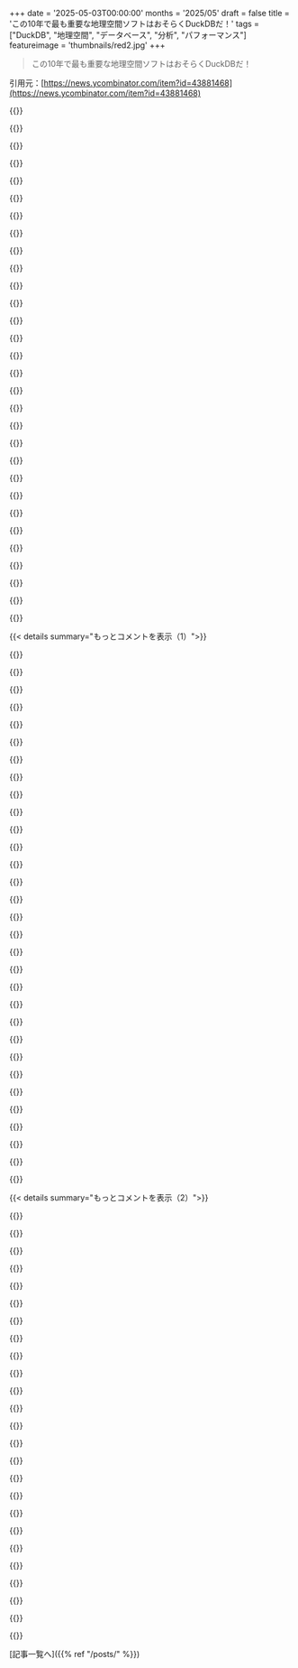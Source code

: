 +++
date = '2025-05-03T00:00:00'
months = '2025/05'
draft = false
title = 'この10年で最も重要な地理空間ソフトはおそらくDuckDBだ！'
tags = ["DuckDB", "地理空間", "データベース", "分析", "パフォーマンス"]
featureimage = 'thumbnails/red2.jpg'
+++

> この10年で最も重要な地理空間ソフトはおそらくDuckDBだ！

引用元：[https://news.ycombinator.com/item?id=43881468](https://news.ycombinator.com/item?id=43881468)




{{<matomeQuote body="DuckDB超好きで地理空間分析もやってるよ。H3とか距離とか面積とか、点が含まれる図形検索とかね。これはgeopandasやPostGISにもあるから、DuckDBの空間拡張が特別新しいわけじゃないんだ。でもね、DuckDBエンジンがいいのは、ローカルPCでParquet/GeoParquetファイルをデカい規模で直接扱えること！ベクトル化とか並列化も効くし。これはgeopandasより全然いいわ。生活の質が上がったレベル（笑）。Hilbert curvesとかUber H3みたいな変わり種を足せる拡張構造もあるよ。リンク見といてね。<br>https://duckdb.org/docs/stable/extensions/spatial/functions....<br>https://duckdb.org/community_extensions/extensions/h3.html" userName="wenc" createdAt="2025/05/03 21:37:01" color="#ff5733">}}




{{<matomeQuote body="マジでこれ同意だわ。DuckDBは適当なデータセット扱うだけでも超QoL向上だった。PandasとかPostgres、Databricksよりデータ探索がめちゃ楽。地理空間機能は俺がガッツリやってた時はまだ出たばっかだったけど、それでも良かった。Pandasはメモリ問題とか規模がデカくなると問題あったけど、PolarsやDuckDBでは全然ない。geopandasも同じね。GDALとか単体は正直微妙だし、QGISからJupyter notebooksに落とすのも面倒い。地理空間分析って普通のデータ分析より10年遅れてる気するわ。Shapefilesとかクソだし。PostGISとかgeopandasはいいけど、もっと色々あるじゃん。PowerBIも最近まで微妙だったし。結論、DuckDB空間機能はマジ cool & helpful！" userName="sroerick" createdAt="2025/05/04 16:01:36" color="#ff33a1">}}




{{<matomeQuote body="＞余談だけど、新人がまずPowerBIにデータ突っ込んで探索してたんだけど、これが驚くほど使えるワークフローだったんだよね。<br>DuckDBと比べてPowerBIの何が驚くほど便利だったの？" userName="ngrilly" createdAt="2025/05/04 20:15:28" color="">}}




{{<matomeQuote body="グラフィックスだよ。優秀なBIツールは、すごく効果的なデータ探索ツールになるんだ。" userName="datadrivenangel" createdAt="2025/05/05 00:53:42" color="">}}




{{<matomeQuote body="測地線や再投影じゃなくて、なんでhaver-sineを使うの？<br>俺はgeopandasが推奨しててそれに合わせてるから、前は「ローカルな」CRSに座標を再投影する方法でやってたんだ。でも、地球上のあらゆるオブジェクト間の距離を計算したい段階になって、何を選ぶのがいいかマジで興味あるんだよね。教えてほしいな。" userName="wodenokoto" createdAt="2025/05/04 06:29:18" color="#38d3d3">}}




{{<matomeQuote body="ただのアプリ開発者で、地理空間の専門家じゃないけど、再投影って何か特定のニーズがない限り、ライブラリが裏側で処理すべきことに思えるな。PostGISのST_Distance(geography point1, geography point2)みたいな人間工学というか、初心者でも間違えにくいのが使い慣れてて、メートルで正確な答えをくれるんだ。もっと速く距離計算したいなら、簡単に球面距離や直交座標距離に切り替えられるしね。ST_Area(geography geog)とか使えば、地球上のどこでも図形の面積を平方メートルで出してくれる。" userName="code_biologist" createdAt="2025/05/04 08:33:45" color="">}}




{{<matomeQuote body="「正しい答え」が何かは、アプリケーションや分析者によって全然違うよ。それが座標参照系（CRS）がたくさんある理由の一つなんだ。もし全部3857でやれば、メートルで答えは出るけど、それが「正しい」かどうかは、距離やジオメトリの場所や大きさ、必要な精度によって変わる。だから、実際は誰かのニーズは必ず「特定」なんだよ。" userName="dmillar" createdAt="2025/05/04 21:46:36" color="#38d3d3">}}




{{<matomeQuote body="Vincenty [1] か Karney (もっと頑丈な解決策なら) [2] を調べてみて。ほとんどの用途ではVincentyで十分なはずだよ。<br>[1] https://en.wikipedia.org/wiki/Vincenty’s_formulae<br>[2] https://github.com/pbrod/karney" userName="colkassad" createdAt="2025/05/04 11:14:12" color="#38d3d3">}}




{{<matomeQuote body="再投影は局所的には正確だけど、広範囲になると不正確なんだ。測地線が一番正確（Vincentyとか）だけど、計算負荷が高い。Haversineはそのいい中間だね。" userName="wenc" createdAt="2025/05/04 17:34:16" color="#45d325">}}




{{<matomeQuote body="でも、本当に広範囲だと不正確なの？<br>投影図を描く時に広範囲で不正確になるのは分かるんだけど、もし赤道上の0,0からの南北方向と東西方向をメートルで全部計算したら、距離計算って全部正確になるんじゃないの？<br>例えば、東に5,000,000メートル、北に0メートルなら、原点から5,000kmだよね。どうやったら遠ざかるにつれて不正確になるのか分からないんだ。不正確さはどこで入ってくるの？地球上の座標に再投影し直す時かな？" userName="wodenokoto" createdAt="2025/05/05 04:04:47" color="#ff33a1">}}




{{<matomeQuote body="Hilbert曲線について言えばさ、特定の精度で空間の長方形に対応する曲線上のセグメントを返す関数、なんでないのかなって疑問に思ったんだよね。この機能って他のとこにまとめて入ってるの？" userName="everybodyknows" createdAt="2025/05/04 20:33:47" color="">}}




{{<matomeQuote body="記事の「冷たい状態から始めるのが大変だった」って話さ、PostGISなんか10年以上前から「CREATE EXTENSION postgis;」でいけたんだよ。PGとかMySQL、Oracle、MS SQL Server、SQLiteにも昔から空間拡張あったしね。DuckDBがインストールを特別簡単に変えたわけじゃないと思うんだ。" userName="Demiurge" createdAt="2025/05/03 23:37:15" color="#45d325">}}




{{<matomeQuote body="Postgresだとデータが既に入ってないとダメで、そうじゃないならまずETLしなきゃいけないんだよね。一方DuckDBはデータそのまま（Parquet、TSV、sqlite、postgres...ディスクでもS3でも）使えるからETLの手順がいらないんだよ。自分はParquetデータをETLなしで直接扱ってる。JupyterとかPythonのREPLでduckdb.query(”from ’*.parquet’”)ってすぐできる。もし間違ってたら教えて欲しいんだけど、Postgisじゃそれは無理だと思うんだよね（even pg_parquet requires copying? [1]）[1] https://www.crunchydata.com/blog/pg_parquet-an-extension-to-..." userName="wenc" createdAt="2025/05/04 00:18:55" color="#ff5733">}}




{{<matomeQuote body="そうだね、GeoParquetで作業したいなら、そしてデータをその形式のまま持ちたいなら、それは例として分かりやすいかも。でも、多くの地理空間データはそうじゃないんだよ。ShapefileとかGeoPackage、GeoJSON、何があるかわからない。QGISからESRIまで、色々な形式で様々な問題を解決するためのソフトがいっぱいある。GeoParquetは今一番速い地理空間ベクトルデータ形式かもしれないけど、そんなに一般的じゃないと思うし、記事もそう主張してない。だから、何かGISの質問に答えようとする平均的なユーザーを考えると、ETLは平均的に見てほぼ避けられないことなんだ。で、それを前提とすると、PostGISのインストールもDuckDBのインストールも、どちらもETLが必要だし、クエリや分析言語を学ぶ必要もある。DuckDBは改善かもしれないけど、記事が言ってるほどの大躍進ではないのは確かだよ。" userName="Demiurge" createdAt="2025/05/04 00:36:00" color="#ff33a1">}}




{{<matomeQuote body="DuckDBの地理空間ドキュメントからのこれさ、すごーーく助かると思うんだよね。<br>SELECT * FROM ’./path/to/some/shapefile/dataset.shp’;<br>COPY table TO ’some/file/path/filename.geojson’<br>WITH (FORMAT gdal, DRIVER ’GeoJSON’, LAYER_CREATION_OPTIONS ’WRITE_BBOX=YES’);" userName="sroerick" createdAt="2025/05/04 16:07:13" color="#785bff">}}




{{<matomeQuote body="ogr2ogrもめちゃ便利だよ。<br>ogr2ogr -f ”PostgreSQL” -t_srs ”EPSG:2274” PG:”host=host user=user dbname=database password=trustno1 schemas=schema” shapefile.shp -nln new_name_for_table<br>DuckDBも試してPostgisと比較してみるよ。最終的には、同じデータベースに接続するアプリでベクター出力全部使うってところが問題になるかもね。" userName="Demiurge" createdAt="2025/05/04 16:25:50" color="#ff5c5c">}}




{{<matomeQuote body="そうそう、DuckDBのQoLの問題の一例なんだけどさ、他の場合はファイルをまとめて扱えるのに、GDALにパラメーター渡すやり方のせいでまとめてくれず、文字通りに解釈されちゃうんだよ。だから3000万個のGeoJSONファイルが入ったディレクトリをクエリできない。これ、geopandasだと問題ないんだよね。完全な対話型開発環境だから好きなやり方でまとめてファイル指定できるから。これってSQLパターンの根本的な問題だと思うんだ。うまくいくように試みるけど、ダメだった時どうするの？って話。" userName="jeffbee" createdAt="2025/05/04 01:25:46" color="#38d3d3">}}




{{<matomeQuote body="これ、たぶんまだSpatialに実装されてないだけだと思うよ。DuckDBは今、データレイク形式に注力してて、複数のファイルをまとめて処理する方法を大規模にリファクタリングしてる最中なんだけど、次のリリース後にそのコードがちょっと落ち着いたら、Spatialでも対応する計画なんだ。" userName="maxxen" createdAt="2025/05/04 01:35:47" color="#785bff">}}




{{<matomeQuote body="「SQLパターンの根本的な問題」についてさ、SQLはDSLだし、そう、DSLは解析エンジンのサポートしてることしかできないのは当然だよ。でも、僕が知ってる限り全てのSQLデータベースはカスタム拡張を書くことを許可してるんだ。それこそがまさにそれで、データベースの基本機能に新しいパラダイムを追加するものなんだよ。例えば、Postgresで地理空間機能を有効にするPostgisとか、あいまい一致検索を可能にする拡張とかね。それにSQLはほぼチューリング完全だから、構文が好きじゃないってことはあっても、それでほとんどできないことはないんだよ。" userName="ffsm8" createdAt="2025/05/04 05:47:21" color="#ff33a1">}}




{{<matomeQuote body="DuckDBってipythonで使うとglobbing問題解決できるんだぜ。そしたらgeopandasでOOMに悩まされなくて済むよ。" userName="broner" createdAt="2025/05/04 21:26:52" color="#785bff">}}




{{<matomeQuote body="間違ってないね。まずPGに読み込んで、それからクエリするんだ。DuckDBのUVPってのは、よくある8つのツールとか機能を一つにまとめたみたいなもんかな。" userName="edoceo" createdAt="2025/05/04 00:27:59" color="">}}




{{<matomeQuote body="簡単なインストールってメリットはちょっと大げさかな。本当のポイントはクラウドネイティブな統合と圧倒的なスケーラビリティだと思うな。" userName="keynesyoudigit" createdAt="2025/05/09 23:40:41" color="">}}




{{<matomeQuote body="元の記事って、なんかDuckDBのマーケティング記事みたいに感じるわ。息をのむような賞賛とか、タイトルみたいに根拠のない主張とか。" userName="paradox460" createdAt="2025/05/04 17:35:35" color="">}}




{{<matomeQuote body="spatialite試したことあるけど、まあまあ動くは動くんだよね。でもデータ入れるときのセットアップがちょっと面倒くさいんだよなあ。" userName="jokoon" createdAt="2025/05/04 11:04:08" color="">}}




{{<matomeQuote body="”import geopandas”なんて前からあるじゃん。皮肉抜きにして、DuckDBの何が特別なの？著者には具体的な例を見せて欲しかったな、そしたら彼らの主張をもっと理解できたのに。" userName="larsiusprime" createdAt="2025/05/03 21:28:25" color="">}}




{{<matomeQuote body="DuckDBについて調べてるんだけどさ、技術的なメリットはたくさんあるけど、一番の強みは使いやすさだと思うんだ。sqliteみたいな手軽さに、高い拡張性と分かりやすいドキュメントがある。<br>今のDevOps界隈は、ひどいSaaSとか古いOSSのセットアップにうんざりしてる人が多い。DuckDBは成熟した選択肢として出てきたから、趣味で使う人たちの間でファンが多いんだろうね。（規模が大きくなると、また別の考慮が必要になるかもだけど）。" userName="tmpz22" createdAt="2025/05/03 22:27:16" color="#38d3d3">}}




{{<matomeQuote body="著者だよ。何が特別かって、データジェネラリストが今使ってるツールで、あっという間に空間データを扱えるようになることなんだ。これが地理空間データ触る人の層をめちゃくちゃ広げると思うんだよね。（Geopandasも素晴らしいツールだけどね。）" userName="dbreunig" createdAt="2025/05/03 22:18:49" color="#45d325">}}




{{<matomeQuote body="DevOpsな人たちの間での採用状況ってどうなの？まだ多くの開発者がSQLの読み書きに慣れてないってフィードバック聞くんだよね。学校で簡単なSELECT文は習ったけど、JOINとかGROUP BYとかになると混乱するらしい。" userName="wenc" createdAt="2025/05/04 00:02:55" color="">}}




{{<matomeQuote body="他のコメントにも返信したんだけど、DuckDBのデカい特徴は、spatial拡張が標準的なfoss gisパッケージ（GDALとかPROJデータベースもバイナリに組み込んでる）をSQLインターフェースで提供してることかな。だから依存関係がほぼlibcだけなんだよね。もちろん、DuckDB自体はベクトル化実行とかカラムナストレージとか、それ以外の拡張機能もある。<br>僕はspatial拡張の性能向上とかに注力してるけど（新しいジオメトリエンジンとか空間結合最適化もマージされたばっかり）、GDAL使って色んな地理空間形式に変換したり、SQLで変換したりできるのが、QGISアップデートしただけでワークフローが壊れたりしないっていうのが、初期採用者には一番のキラーフィーチャーだったと思うよ。<br>（免責事項：僕はduckdblabsでduckdb-spatialの開発をしてるよ）" userName="maxxen" createdAt="2025/05/03 22:31:45" color="#45d325">}}




{{<matomeQuote body="君の使い道（ST_Distance）なら、おそらく違いはないと思うよ。<br>もしPostgresにデータがすでにあるなら、PostGISを使い続けた方が良いね。<br>僕の場合は、大規模なデータで使うときの速さでDuckDBを使ってるんだ。<br>ディスクに600GBのlat-longデータがParquetファイルで置いてあるんだけど、もしPostGISを使いたかったら、まずこの全データをPostgresに取り込まないといけなくなる。<br>DuckDBだと、文字通りJupyter notebookを開いて10秒もかからずにこれができるし、結果は一瞬で返ってくるんだよ（事前にデータを取り込む必要はなし）。<br>（コード例省略）" userName="wenc" createdAt="2025/05/04 00:12:29" color="#45d325">}}




{{< details summary="もっとコメントを表示（1）">}}

{{<matomeQuote body="これ以上深くSQLを学ぶ意味はもうないね、AIアシスタントがSQLクエリの問題をほぼ解決してくれたよ。<br>自然言語で自分が欲しいものを聞くだけで良いんだ。" userName="vasco" createdAt="2025/05/04 05:02:34" color="">}}




{{<matomeQuote body="このパターン（そして、duckdbを使ってみたんだけど）がいまだによく理解できてないんだ。<br>そのファイルを一生のうちで一度か二度しかクエリしないならともかく、postgresにインポートするのにそんなに時間はかからないはずだし、そうすればDuckDBでできることと同じかそれ以上のことができるんじゃない？<br>あと余談だけど、みんなDuckDBをインメモリだけで使ってるの？<br>だって複数のセッションが必要になったら、ローカルデータベース上でDuckDBを使うと思うんだけど、そうするとまた利点が分からなくなるんだ。<br>ただ、僕が何か見落としてるのは確かだろうな。" userName="vasco" createdAt="2025/05/04 05:00:51" color="">}}




{{<matomeQuote body="＞postgresにインポートするのにそんなに時間はかからないはず<br>通常、新しいデータは定期的に生成されるもので、postgresに取り込むには別途ETLプロセスを作成する必要があるんだ。<br>DuckDBだとETLは不要。<br>新しいParquetファイルはディスクから読み込まれるだけだよ。<br>＞みんなDuckDBをインメモリだけで使ってるの？<br>DuckDBは通常シングルユーザーとして使われてて、そう、インメモリの使い方が一番多いね。<br>シングルユーザーが複数のセッションを必要とする使い道についてはよく分からないけど、DuckDBは読み込みの同時実行やセッション分離などは備えてるよ。<br>書き込みのシリアライズは複数セッションでサポートされてると思う。<br>Parquetファイルは追記専用だから、「書き込み」の使い道はより限定される傾向があるね。<br>通常、別のプロセスがそれらのParquetファイルを生成して、DuckDBはただそれを扱うだけなんだ。" userName="wenc" createdAt="2025/05/04 06:12:56" color="#45d325">}}




{{<matomeQuote body="＞通常、新しいデータは定期的に生成される<br>この部分は明らかじゃなかったね。<br>多くの場合、ジオデータはほぼ安定していて、追記よりも読み込みや検索の方が主なんだ。<br>だからこそ、僕たちはそれをDB（大抵postgisだけどね）に置いているんだよ。<br>だからDuckDBは全く異なるユースケースに最適化されていて、それが言及される時にいつも明らかじゃないのは当然だね。" userName="indeyets" createdAt="2025/05/04 08:35:14" color="#785bff">}}




{{<matomeQuote body="＞大きな部分は、duckdbsの空間拡張が、一連の標準的なfoss gisパッケージ全体に対してSQLインターフェースを提供していることだ。<br>全てを静的にバンドルして（デフォルトのPROJデータベースの座標系をバイナリにインライン化することも含めて）、複数のプラットフォーム（WASM含む）で提供しているからだよ。<br>つまり、libc以外の推移的な依存関係はないんだ。<br>そしてこの20年間、10年どころか、これを先駆けてみんなが慣れるように教えてきたのはPostGISなんだ。<br>GISの世界ではDuckDBなんて人が知ることすらなかった。<br>QGISがDuckDBに接続できるかどうかも定かじゃないし（もしかしたら最近できるようになったかもしれないけど）、Spatialiteのことは昔からずっと知られてる。<br>そして最後に、ESRIはマジでまだDuckDBのことを聞いてないはずだ。<br>これでもうジオ空間世界の半分は占めてるんだ。<br>この記事全体が素晴らしく偏っていて、とても悲しいよ。" userName="larodi" createdAt="2025/05/04 20:38:59" color="#ff5c5c">}}




{{<matomeQuote body="それで、外部ファイルに実際にインデックスを付けて（この600GBを超えるクエリを速くして）、このインデックス（または多数のインデックス）を永続化する方法があるのか気になるね。<br>ドキュメントを見た時にそれを見落としていたのかもしれないけど…" userName="touisteur" createdAt="2025/05/04 10:18:28" color="">}}




{{<matomeQuote body="全く同意しないな。<br>SQLクエリは正確さが非常に重要な分野の一つだよ。<br>なぜなら、下流のアプリケーションはそれが正確であることを前提としてるからね。<br>もしクエリを間違えたら、特にETLプロセスでは、長期間大量のゴミデータを生成する可能性があるんだ（実体験から話してる）。<br>修正するのに時間がかかるかもしれないし（データの入れ直しとか）、元のデータがもう利用できないこともあるんだ。<br>複雑なSQLを書くアイデアを生成するためにLLMを使うことはあるけど、デプロイする前には必ず100%クエリを理解する必要がある。<br>間違いは高くつくし、時には元に戻せない。<br>信頼するけど検証する必要があって、それには深いSQL知識が必要なんだ。<br>正確なSQLを書くには、構文を知ってるだけでなく、スキーマ（LLMに簡単に提供できる）と期待されるデータ値（サンプリングをLLMに提供するのは役立つけど、ドメイン知識はもっと役立つ）も知ってる必要があるんだ。<br>データには視覚的な検査でしか明らかにならない驚くようなことがたくさんあるんだ。（MCOを使えば、LLMがデータベースをサンプリングしてデータ自体を検査できるようになる日が来ると思うけどね）" userName="wenc" createdAt="2025/05/04 06:24:12" color="#45d325">}}




{{<matomeQuote body="いや、実際彼ら（ESRI）も知ってるよ。<br>（リンク省略）" userName="maxxen" createdAt="2025/05/05 08:52:12" color="">}}




{{<matomeQuote body="lat/lonsの保存や操作だけなら、GeoParquet使う強い理由ってあるのかな？普通のparquetじゃダメ？圧縮率がもっといいとか？みんな圧縮率いいって言うけど、.shpとかと比べてるだけみたいだし、普通のparquet（.gz.parquetとか.snappy.parquet）でも結構いい感じに圧縮できるんだよね。だから、GeoParquetを調べるのに時間かけるべきかよく分かんないんだよね…。今は主にsparkとたまにclickhouseで普通のparquetを処理してる感じだよ。" userName="Amadiro" createdAt="2025/05/04 09:40:21" color="#785bff">}}




{{<matomeQuote body="DuckDBは書き込みがシングルプロセスだから、ログみたいに同時大量書き込みには向かないよ。それより、地理空間みたいなローカルで計算する特定のデータサイエンスワークロードに軽量ツールとして使うのが得意なんだ。SQLスキルは必須じゃないって意見だけど、DBの基本理解は必要だよ。LLMsとか使ってクエリを改善できれば十分だと思うけどね。" userName="tmpz22" createdAt="2025/05/04 13:22:53" color="#ff5733">}}




{{<matomeQuote body="データがParquet形式なら、ある意味もうインデックスみたいになってるんだよね。だから、それ以上のインデックスは要らないかな。DuckDB独自のフォーマットで保存するなら（僕は使ってないけど）、最新のインデックスをいくつかサポートしてるみたいだよ。https://duckdb.org/docs/stable/sql/indexes.html<br>でも、僕的にはParquetで十分速いと思うけどね。" userName="wenc" createdAt="2025/05/04 17:57:11" color="">}}




{{<matomeQuote body="強いSQL知識って、いつから開発者のコアスキルじゃなくなったの？フロントエンドとバックエンドで専門化が進んだのが原因なのかな？" userName="Yeroc" createdAt="2025/05/04 01:25:14" color="">}}




{{<matomeQuote body="これ、すごくいい返信だね。記事がこうだったらよかったのに。ありがとう！" userName="larsiusprime" createdAt="2025/05/03 22:41:36" color="">}}




{{<matomeQuote body="いいところの一つは、あのクソみたいなpandasのAPIがないことだね。" userName="tsss" createdAt="2025/05/03 22:36:29" color="">}}




{{<matomeQuote body="DuckDB使ったことないけど、本当の比較対象はきっとpostgisだよね？記事には出てこないけど、著者が言いたいのはそれだと思うんだ。pandasとかgeopandasに特に不満はないんだけど、現実的に唯一の解決策の時しか使わないかな。好きでライブラリとして使ってるわけじゃないし。これってpandas（かそれに似たもの）とデータベースを比べてるってことなのかな？" userName="joshvm" createdAt="2025/05/03 22:17:04" color="#ff33a1">}}




{{<matomeQuote body="SQLクエリの最適なパフォーマンスを出すのは科学より芸術だよ。LLMが動くクエリは作れても、最適なのは難しい。分析の一回きりならいいけど、スケーラビリティ考えるなら、ちょっとした調整がすごく大事になるんだ。" userName="rotten" createdAt="2025/05/07 13:22:01" color="#45d325">}}




{{<matomeQuote body="これはより典型的なユースケース（静的データ、ヘビーリード）で、DuckDBは完全にこのユースケース向けに最適化されてるんだ。DuckDBはベクトル化されてて、並列処理エンジンも提供してるよ。クエリを実行すると、htopで僕の32コア全部が活発になるんだ。" userName="wenc" createdAt="2025/05/04 15:35:31" color="#ff5c5c">}}




{{<matomeQuote body="AIアシスタントはやり方のアイデアをくれるけど、「学ぶ必要はない」っていう主張にはマジで反対だね。AIの提案がすごく変だったり、間違ってたりする可能性あるから、ちゃんと理解しないとダメだよ。（もしハルシネーションしても、構文エラーは気付くだろうけど、それは学ぶこととは違うしね…）" userName="usr1106" createdAt="2025/05/04 05:53:02" color="#ff5733">}}




{{<matomeQuote body="duckdbはParquetをサポートしてて、SQL構文でめちゃくちゃ大量のParquetファイルに広がった巨大なテーブルを、まるで一つの仮想ファイルみたいに扱えるんだ。その裏には、Parquetでベクトル命令を活用できるチャンスがあると思うんだよね。すっごく便利だよ。" userName="jjtheblunt" createdAt="2025/05/03 22:37:40" color="#ff5c5c">}}




{{<matomeQuote body="DuckDBの全部が特別なんだ。Pandasは表形式データ分析の最先端からはかなり、かなり遅れてるよ。" userName="getnormality" createdAt="2025/05/03 22:32:04" color="">}}




{{<matomeQuote body="これってさ、SQLから出てくるデータは間違ってる可能性が高いって考えるべきってことだよね、だって書いてる多くの人が深い知識持ってないし、正解がないかあっても限られてるから結果の正しさを検証するのってすごく難しいじゃん。もし多少なりとも混乱が生じるってすでに予想してるなら、設定にAIも組み込んじゃえばいいんじゃない？" userName="8note" createdAt="2025/05/05 00:09:26" color="">}}




{{<matomeQuote body="SQLがコアスキルだったかは不明。多くの開発者は日常使わず忘れやすい。僕は大規模データでMLモデルを扱うから体に染み付いたけど、まともに使えるまで試行錯誤したよ。多くの開発者は仕事で触れる機会が少ないから練習量が足りないんだと思う。" userName="wenc" createdAt="2025/05/04 06:34:54" color="">}}




{{<matomeQuote body="DuckDBはストレージエンジンじゃなくて、分析エンジンとして考えるのがいいよ。OLTPじゃなくてOLAPだね。" userName="wenc" createdAt="2025/05/04 17:31:52" color="#785bff">}}




{{<matomeQuote body="ちょっと言わせてもらうとね、みんなもっとSQLをうまくやるべきだよ。9個もJOINしたり、GROUP BYとかHAVINGとか他のすごい機能じゃなくていいんだ。でも、2つくらいのJOINとGROUP BYは絶対できた方がいい。もし3NFをすでに理解してるなら、JOINとか他の機能はすぐに（2週間くらいで）覚えられるさ。DuckDBの道を行く前に、そっちを選ぶね。" userName="edoceo" createdAt="2025/05/04 00:25:42" color="">}}




{{<matomeQuote body="地理空間アプリ開発してる者だけど、 Feltが一番期待してる。開発者が認証とかを制御できるようツールを拡張してほしいね。<br>この分野はニッチで、座標系とか学ぶのが大変。自分で作ったマッピングツールをFeltに置き換えて、コアプロセスに集中したい。ブラウザ表示のコードは維持が大変なんだ。<br>DuckDBのDXはPostGISと同じだよ、って他の人も言ってたね。" userName="jparishy" createdAt="2025/05/03 22:06:12" color="#45d325">}}




{{<matomeQuote body="著者です。DuckDB spatialの良さは、投影法やCRSが必要になるまで隠されてること。90%の利用ではこれらを知る必要ないです。<br>本格的な地理空間作業には素晴らしいツールはたくさんあります。Feltも大好きです！でもマップは不要で列として欲しいだけの場合も多い。PostGISも素晴らしいけど、サーバー起動が必要でカジュアルじゃない。<br>DuckDBの良さは、すぐに使えてデータ一般論者でも手が届くことです。" userName="dbreunig" createdAt="2025/05/03 22:16:31" color="#45d325">}}




{{<matomeQuote body="私の経験では、データ一般論者は空間参照の重要性を理解してないから地理空間分析はやめるべき。多くの失敗を見てきたよ。例：再投影にhavsine関数使う、WGS84とNAD27を空間結合、Mercator図法でミサイル射程外判断など。<br>DuckDBは良いけど、一般論者が地理空間データで間違いやすいのは欠点だよ。" userName="korkoros" createdAt="2025/05/03 23:04:19" color="#45d325">}}




{{<matomeQuote body="GISの授業で悪名高いミサイル脅威地図について学んだのを覚えてるよ - https://georeferenced.wordpress.com/2014/05/22/worldmapblund...<br>https://www.economist.com/asia/2003/05/15/correction-north-k..." userName="groggo" createdAt="2025/05/04 01:09:57" color="">}}




{{<matomeQuote body="フロントエンドの地図表示ってホント難しいんだよね。それが一般アプリに広がらない理由だと思う。バックエンドは簡単にできることが多いのに、良いツールがたくさんあるし。でも、地図表示のフロントエンドはマジで地獄で、使える既製のソリューションが見当たらないんだ。低レベルすぎたり、高レベルすぎたり。<br>隠蔽してアプリ開発者がコア機能に集中できるような、GIS-liteみたいな埋め込み可能なツールが必要だと思うよ。マップのデバッグでフロントエンド開発者が無限に時間を費やすのをなくさないとね。<br>編集：言い直すと、地図の価値をリーダー層に分かってもらって、アナリストでも地理空間の作業ができるようにすることと、フロントエンドアプリに地図表示ツールが増えて、リーダーがそれを見て地理空間がなぜ重要か理解することには関係があると思うんだ。単にマーカーを置くだけじゃなくて、広く見てもらえるようにする必要がある。だからウェブのフロントエンドに注目してるわけ。話が飛躍したように感じたらごめんね。" userName="jparishy" createdAt="2025/05/03 22:25:34" color="#ff5c5c">}}




{{<matomeQuote body="前回確認したとき、DuckDB Spatialは投影法を扱えなかったんだよね。.prjファイルからCRSを読み込めない。これじゃ、ちゃんと地理空間を扱うには使えないよ。" userName="febed" createdAt="2025/05/05 00:21:55" color="#785bff">}}

{{</details>}}




{{< details summary="もっとコメントを表示（2）">}}

{{<matomeQuote body="＞座標系とか投影法とか変換とかをみんなに覚えるのに、たくさんのトレーニングが必要だ<br>適切な楕円体参照系と計算幾何学の実装、インデックスがあれば、これはほとんど全部避けられると思うんだ。地理空間分析のほとんどは地図作成のためじゃないんだよ。地図はせいぜい表示する層であって、データモデルじゃないし、地図を全く使わない人もいる。直感的な地理空間の関係についての簡単な質問をするのに、分かりにくい専門的な地図作成システムを学ぶことを強いるのは、大きな問題の一部だね。これを学習曲線の一部にする必要は全くないんだ。<br>僕はこれを何度か、詳しくないユーザー相手に実験してみたことがあるんだ。完全な楕円体のWGS84実装を地理空間分析に使わせたら、地球上のどこでも、地理空間の範囲に関係なく、だいたい”それっぽく”動くんだよ。確かにソフトウェアの実装はかなり難しくなるけど、ユーザー体験としては圧倒的に優れてる。だって、世界が人々が直感的に考えるように振る舞うから、投影法とか変換とかについて何も知らなくて済むんだ。正直言って、投影法とか変換を知ってたとしても、結果が最適じゃないことも多いんだよ。<br>唯一出てくる問題は、地図表示ツールキットの多くが、グローバルデータモデルやたくさんの複雑な形状があると、ちょっとおかしくなること。レンダリングの問題がたくさん出るんだ。これも解決すべきことだろうけどね。" userName="jandrewrogers" createdAt="2025/05/04 00:22:43" color="#ff33a1">}}




{{<matomeQuote body="同意したいところだけど、残念ながらこの分野の既存データや処理の膨大な量は楕円体地球を前提としておらず、CRS付きで提供されてるんだよね。結局のところ、都市計画とか、意図的に楕円体の意味論で解釈したくないデータがある分野もある。その場合は地図がデータモデルであって、間違いなく三角形の角度の合計が180度になるようにしたいもんね。" userName="maxxen" createdAt="2025/05/04 00:59:08" color="#785bff">}}




{{<matomeQuote body="同じように、これらの問題（投影法とか）に遭遇するのは避けられないと思うんだ。もし詳細に慣れてないと、デバッグに表面的な理解以上のものが必要になるから、大きな障害になる。逆に、問題があること自体を知らないと、コードが壊れたままになる。全体を抽象化しすぎるのは、僕が上で言った「高レベルすぎ」ってことだけど、それが単純な解決策だとは全く思わないんだ。正直、正しい答えはまだ分かんないけど、誰か見つけたら、それは破壊的な変化になるだろうね。" userName="jparishy" createdAt="2025/05/04 01:17:42" color="#45d325">}}




{{<matomeQuote body="＞ソフトウェアの実装はそれほど難しくない<br>ほとんどの地理空間ツールって、単純な幾何学をやってるだけじゃないの？だから、何らかの投影法上で動く必要があるんじゃないの？<br>楕円体モデルで計算できれば、結果は良くて直感的ってのは分かるけど、計算はもっと複雑になるよね。今のQGISとかGDALみたいなツールで、実際にそれができるの？" userName="groggo" createdAt="2025/05/04 01:06:02" color="">}}




{{<matomeQuote body="言わせてもらうと、ほとんどのデータには球面アプローチは使えないんだよ。実際には、点にしか使われてないのが現実。ポリゴンはもちろん、ラスタみたいなものになると、空間データはそもそも球面アプローチを許さない方法で保存/生成されてるからね。それを元に戻すのは不可能なことが多いか、せいぜい大変なだけ。そしてラスタは根本的にその方法で表現するのは不可能。<br>分析はだから投影法を使うんだよ。球面アプローチは、ほとんどのユースケースで根本的に”より良い”わけじゃない。全てが点データなら、それは間違いなくより良いんだけど。<br>地理空間には、点データセット以上のものがあるんだよ。" userName="jofer" createdAt="2025/05/04 14:34:01" color="#38d3d3">}}




{{<matomeQuote body="良い指摘だね。確かにラスタ分析では意味がないね。<br>でも、あらゆる種類のベクタデータは、点、形状、線、球面上にモデル化できるんじゃないの？そして”より良い”って言ったのは、たとえ最も適した投影法でも少し歪みがあるから、って意味だよ。<br>どちらにせよ、ほとんどのものは平面幾何学を使うから投影法は必要で、その仕組みがどう動くのか、ある程度理解する必要があるんだよね。" userName="groggo" createdAt="2025/05/04 19:44:06" color="#45d325">}}




{{<matomeQuote body="ポリゴンを球面上にモデル化することはできるんだけど、問題はあなたが使おうとしているデータが既にカルテシアン表現になってるってことなんだ。国際日付変更線や極を越えるような複雑なジオメトリの場合、実際にはその間で簡単に変換することはできないんだよ。だから、点以外のものを扱うのは実際には難しい。最初から球面表現でデータをネイティブに生成するなんて、めったにないことだからね。" userName="jofer" createdAt="2025/05/04 22:18:25" color="#38d3d3">}}




{{<matomeQuote body="多くの人が単純なジオメトリを使うせいで、専門家じゃない人たちはめちゃくちゃ困ってるんだよ。そんなの予想してないからね。ちゃんとした地理空間ツールは大抵、楕円体モデルに対応してるけど、それがデフォルトじゃないのが問題。明示的に指定しなきゃいけない（みんなそれがデフォルトだと思ってる）。さらに、楕円体実装ってあんまり最適化されてないんだ。デフォルトじゃないからかな。だから有効にすると突然パフォーマンスがひどくなる。そうなるとみんな「楕円体実装は激遅い」って信じ込んじゃうけど、実際は病的に遅い実装を使ってるだけなんだ。ちゃんとパフォーマンス考慮して作られた楕円体実装は、オープンソースの遅い実装を見てみんなが思ってるよりずっと速いんだよ。" userName="jandrewrogers" createdAt="2025/05/04 04:08:40" color="#45d325">}}




{{<matomeQuote body="これって別に問題じゃないよ、3D空間の軌道や物理シミュレーションでもやろうとしてない限りはね。地理情報システムから地理シミュレーションシステムへの境界線はちょっと曖昧だけど、投影座標系での計算や投影は、距離、面積、経路探索みたいな典型的な多くの質問には十分なんだ。ただ、トポロジーサポートみたいになってくると話は専門的になってきて、ユースケースもニッチになるね。GEOSがサポートしてる範囲を超えた効率的な計算をデータベース ストレージレイヤーに求めるのは、ちょっと高望みしすぎだと思うな。そういう段階になったら、関連データを高レベルのアプリケーションにインポートするのがいいんじゃないかな。" userName="Demiurge" createdAt="2025/05/04 02:19:48" color="">}}




{{<matomeQuote body="僕自身はシミュレーションシステムの話をしてるわけじゃないよ。これは多くのオペレーション向け地理空間データモデルで標準的な要求で、業界にはたくさんあるんだ。投影座標系で動くものはもうダメ。大規模な地理空間分析とか、ある程度の精度が必要な場合に、これは明確な問題を引き起こすんだ。効率的な計算っていうのは、ただ効率的なコードってことで、OSSでも書こうと思えば書けるのに、それが存在しないだけ。確かにデータモデルが地理的にもデータサイズ的にも小さければそれで逃げ切れるかもしれないけど、全ての会社がそうじゃない。データベースでこれをやるのは十分に可能だよ。むしろ実際そうやってるんだ。GEOSの限界はソフトウェアの限界じゃない。あれは別に洗練された実装じゃないし（最後に確認した限り、PostGISですら重要な部分には使ってない）。ある意味、あなたはOSSのこの分野には野心がないってことを認めてるんだと思うよ。" userName="jandrewrogers" createdAt="2025/05/04 04:25:29" color="#45d325">}}




{{<matomeQuote body="GEOSが特に洗練されてないって言うのは、ちょっと違うと思うな。多くの（もちろん全部じゃないけど）GEOSアルゴリズムはJTSから移植されてて、そのJTSの主要開発者はMartin Davis（Dr JTSとも呼ばれる）で、彼はPostGIS拡張を提供してるCrunchy Dataで働いてるんだ。だからチェーンは（大体の場合）JTS -＞ GEOS -＞ {PostGIS, Shapely} -＞ …って感じ。Martinの仕事はオープンソースのGIS向け計算幾何学の最先端だし、長いことそうだよ（もちろん、業界には独自のツールもあるけど、それは今話してることじゃない）。グローバルな楕円体ジオメトリのメリットについては、ユーザー視点からすればある程度分かる気もする。でも、ジオメトリ計算が遅いし（「本質的に」って言いたくなるけど…）、実装がずっと複雑（球座標系で高速で正確な r- または r*-tree 書くのがどれだけ大変か見てみてよ）なのはどうしようもない事実なんだ。それは当分変わらないだろうから、投影ワークフローもおそらくなくならないだろうね。" userName="urschrei" createdAt="2025/05/04 11:16:16" color="#ff5733">}}




{{<matomeQuote body="データベース関数経由でAPI公開すれば何でもできる、っていうのは君の言う通りだね。だけど、みんなが言うように…「できるからやるべきか？」って問題がある。より洗練された多次元計算ができるようになればクールなのは同意するけど、僕は何年もいろんなプロジェクト、中には正確なシミュレーションを含むものもやったけど、そんなの必要になったり、やりたいと思ったりしたことはほとんどないな。実際には、データベースはデータの保存とクエリのためにあるんだ。それは超正確にできる。僕はたぶんSQLをめちゃくちゃ乱用するタイプだけど、3D ECEF回転のコードをSQLで書いたこともあったけど、それは締め切りに間に合わせるためのハックであって、正しいやり方だったからじゃない。僕が関わったプロジェクトは全部、外部にモデルとかコンポーネントがあって、そこで「正確な作業」を複雑なコードでやってたんだ。それをどのデータベースにも依存させようとは思わなかったな。正直、気になるんだけど、君がやってる分析でNAD83とかUTMじゃ精度が足りないのって、どんな分析なんだ？本当に「現実世界」の地理空間データ？土壌モデルなら、すごくローカライズされた分析だし、地球規模の気候モデルなら、グリッドセルのサイズはキロメートル単位の話になる。どの場合も、収集されたデータには大抵のまともな投影よりずっと大きいジオロケーションの誤差が組み込まれてるんだ…だから、何千キロのグローバルスケールでセンチ単位の精度が必要な分析って、何をしてるの？すごく面白そうだね。僕がそれを見た唯一のケースは、誤差が将来に向けて本当に蓄積していく宇宙飛行シミュレーションくらいだよ。" userName="Demiurge" createdAt="2025/05/04 13:36:53" color="#785bff">}}




{{<matomeQuote body="https://geobase.app/ 試した？彼らも最近DuckDB連携の記事出してたよ：https://geobase.app/blog/duckdb-1-1-3" userName="kashifr" createdAt="2025/05/04 11:03:22" color="">}}




{{<matomeQuote body="試したことなかったよ、すごく良さそうだけど、僕が考えてる問題とは逆のことを解決してるみたい。僕はバックエンドに依存しないフロントエンドのツールセットで、GISとして自分のニーズに合わせてカスタマイズできるものが欲しいんだ。自分でツールを実装するのは低レベルすぎ。サービスにデータを管理・制御・所有されるのも高レベルすぎ。まだ、そのちょうど良いところが実現されてないと思うな。" userName="jparishy" createdAt="2025/05/04 20:06:48" color="">}}




{{<matomeQuote body="なぜって？記事が詳しいこと何も言ってないんだもん。SQLと空間解析を組み合わせるのは最高だし、めっちゃ自然だよ。RDBMSの視点から見れば、2Dジオメトリはfloatやstringと大差ない、特別な演算子とかインデックスが付いただけの別のカラム型だよ。PostGISとかSpatialiteで、もう20年も前からやってることだしね。DuckDBがすごいのはクラウドネイティブなフォーマットに対応してること。ディスクじゃなくてオブジェクトストレージにくっついてる標準の地理空間機能なんだ。だからDBプロセス動かす必要ないし、データはいつも「”at rest”」でHTTP経由で使える。これ、成果を低く見てるわけじゃないよ、すごく便利だしね。でも、これは既存の技術をクラウドのIO環境で効率よく動くように再パッケージしただけだって知っておいてほしいな。もし何か大きな革新があるとしたら、地理空間そのものじゃなくてデータ管理の分野だと思うよ。" userName="perrygeo" createdAt="2025/05/04 15:38:54" color="#ff5733">}}




{{<matomeQuote body="主張はけっこう分かりやすかったと思うけどな。もっと手軽なツールになれば、使う人や協力してくれる人も増えるってことだよ。でも、専門家（apparent SME）みたいだから、タイトルに釣られたって感じちゃうのも無理ないかもね。" userName="mpalmer" createdAt="2025/05/04 15:48:34" color="">}}




{{<matomeQuote body="主にハッキリさせたいのはね、DuckDBが地理空間で何か新しいことしてるわけじゃないと思うんだ。これはデータ管理とデータアーキテクチャの新しい考え方なんだよ。この違いを理解するのはマジで大事。DuckDBは浮動小数点数も扱うけど、それってDuckDBが浮動小数点データで一番大事ってこと？違うじゃん。変わったのは根本的な計算環境。そこにイノベーションがあるんだよ。技術記事書く人は、この決定的な違いをちょっと時間かけて明確にしてくれるとありがたいな、正確に書くのって難しくないし、わざとあいまいな技術記事出して何が良いのか分かんないよ。" userName="perrygeo" createdAt="2025/05/04 17:10:17" color="#ff5733">}}




{{<matomeQuote body="「”install geospatial”」が「”pip install geopandas”」と比べて、シンプルさでゲームチェンジャーだっていう主張には同意できないかもな。どっちも一行じゃん。" userName="wodenokoto" createdAt="2025/05/03 21:09:55" color="">}}




{{<matomeQuote body="一番大きいのは、duckdbs spatial extension には他の依存関係（libc以外）がほぼないってことかな。標準のfoss gisツール一式（座標系のDBも全部含めて）をいろんな環境（WASMもね）向けにまとめてパッケージして、それを全部統一されたSQLインターフェースで使えるようにしてるんだよ。（ちなみに、私 duckdb-spatial @duckdblabs の開発チームにいるよ）" userName="maxxen" createdAt="2025/05/03 22:12:32" color="#ff5c5c">}}




{{<matomeQuote body="趣味のプロジェクトで duckdb-spatial 使ってみたんだけど、geopandas と比べて一番の収穫はバッチ処理のパフォーマンスだね。空間解析をSQLで書いて、ちょっと最適化すれば、duckdbはCPUとかメモリを使い切ってものすごく速く処理してくれる。Pythonスクリプトじゃあそこまでなかなかできないんだ。静的リンクも良いね。Pythonで reproducible environments 作る時の問題解決に役立つし。でも、それはゲームチェンジャーってほどじゃないかな、個人的にはね。" userName="jessekv" createdAt="2025/05/04 11:43:47" color="#785bff">}}




{{<matomeQuote body="「”アクセシビリティ”」って、あまりにも軽視されすぎだよ。たしかに、色々なツールで色々できるけど、それを人に使ってもらうように仕向けるのは腕前だしアートだよ。ここが、オープンソースっぽいツールとエンタープライズ版の何かとの違いが出やすいところでもあるんだよね。" userName="carlhjerpe" createdAt="2025/05/03 23:20:58" color="">}}




{{<matomeQuote body="「”load extension postgis”」より、そんなにずっと簡単かな？ geos と gdal はいつもちょっと面倒だったのは知ってるけど、Dockerがもう全部隠してくれた感じじゃない？「”docker pull postgis”」ってめちゃくちゃ簡単だし。まあ、duckdbが他に何を提供してるかはあまり詳しくないんだけどさ。" userName="WD-42" createdAt="2025/05/03 21:25:23" color="">}}




{{<matomeQuote body="そうだよ。サーバーを用意することと、CLIで「”install spatial”」って打つことの差は、もう段違いに違うよ。Dockerもかなり改善されたけど（昔、初めてPostGIS覚える時、projのディレクトリ探したりソフトをコンパイルしたりするのにどれだけ時間かけたことか、あれが大きな壁だったんだ）、<br>$ duckdb<br>D install spatial;<br>このコマンドの簡単さには、まだまだ遠く及ばないね。" userName="dbreunig" createdAt="2025/05/03 22:21:54" color="#38d3d3">}}




{{<matomeQuote body="「”サーバーを用意する”」って、どういう意味？それ、すごく変な条件だよ。Postgisはmacbookにコマンド一つでインストールできるし、いや、主要な3つのOS全部にコマンド一つでできるよ：「”brew install postgis”」、「”apt-get install postgresql-postgis”」、それと「”choco install postgis-9.3”」ってね。DuckDBは「”サーバー”」とか「”コンピューター”」が必要ないの？Dockerと何の関係があるわけ？なんか話がすごく混乱する筋道だよ。" userName="Demiurge" createdAt="2025/05/03 23:47:34" color="#ff33a1">}}

{{</details>}}



[記事一覧へ]({{% ref "/posts/" %}})
